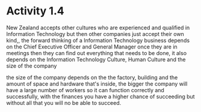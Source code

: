 # Activity 1.4

New Zealand accepts other cultures who are experienced and qualified in Information Technology but then other companies just accept their own kind,, the forward thinking of a Information Technology business depends on the Chief Executive Officer and General Manager once they are in meetings then they can find out everything that needs to be done, it also depends on the Information Technology Culture, Human Culture and the size of the company



the size of the company depends on the the factory, building and the amount of space and hardware that's inside, the bigger the company will have a large number of workers so it can function correctly and successfully, with the finances you have a higher chance of succeeding but without all that you will no be able to succeed.

